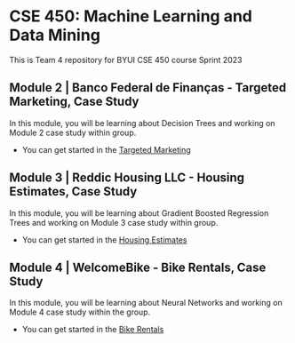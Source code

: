 # CSE 450: Machine Learning and Data Mining

This is Team 4 repository for BYUI CSE 450 course Sprint 2023

## Module 2 | Banco Federal de Finanças - Targeted Marketing, Case Study

In this module, you will be learning about Decision Trees and working on Module 2 case study within group.

- You can get started in the [Targeted Marketing](./module-2/starter_bank.ipynb)

## Module 3 | Reddic Housing LLC - Housing Estimates, Case Study

In this module, you will be learning about Gradient Boosted Regression Trees and working on Module 3 case study within group.

- You can get started in the [Housing Estimates](./module-3/README.md)

## Module 4 | WelcomeBike - Bike Rentals, Case Study

In this module, you will be learning about Neural Networks and working on Module 4 case study within the group.

- You can get started in the [Bike Rentals](./module-4/README.md)
